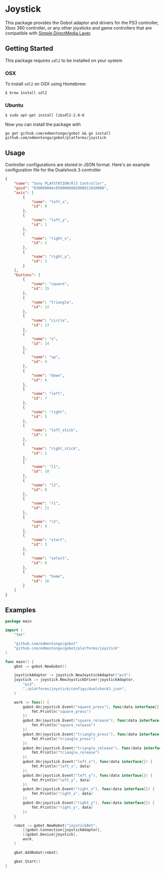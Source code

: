 # Joystick

This package provides the Gobot adaptor and drivers for the PS3 controller, Xbox 360 controller, or any other joysticks and game controllers that are compatible with [Simple DirectMedia Layer](http://www.libsdl.org/).

## Getting Started

This package requires `sdl2` to be installed on your system

### OSX

To install `sdl2` on OSX using Homebrew:

```
$ brew install sdl2
```

### Ubuntu

```
$ sudo apt-get install libsdl2-2.0-0
```

Now you can install the package with
```
go get github.com/edmontongo/gobot && go install github.com/edmontongo/gobot/platforms/joystick
```

## Usage

Controller configurations are stored in JSON format. Here's an example configuration file for the Dualshock 3 controller
```json
{
    "name": "Sony PLAYSTATION(R)3 Controller",
    "guid": "030000004c0500006802000011010000",
    "axis": [
        {
            "name": "left_x",
            "id": 0
        },
        {
            "name": "left_y",
            "id": 1
        },
        {
            "name": "right_x",
            "id": 2
        },
        {
            "name": "right_y",
            "id": 3
        }
    ],
    "buttons": [
        {
            "name": "square",
            "id": 15
        },
        {
            "name": "triangle",
            "id": 12
        },
        {
            "name": "circle",
            "id": 13
        },
        {
            "name": "x",
            "id": 14
        },
        {
            "name": "up",
            "id": 4
        },
        {
            "name": "down",
            "id": 6
        },
        {
            "name": "left",
            "id": 7
        },
        {
            "name": "right",
            "id": 5
        },
        {
            "name": "left_stick",
            "id": 1
        },
        {
            "name": "right_stick",
            "id": 2
        },
        {
            "name": "l1",
            "id": 10
        },
        {
            "name": "l2",
            "id": 8
        },
        {
            "name": "r1",
            "id": 11
        },
        {
            "name": "r2",
            "id": 9
        },
        {
            "name": "start",
            "id": 3
        },
        {
            "name": "select",
            "id": 0
        },
        {
            "name": "home",
            "id": 16
        }
    ]
}
```

## Examples
```go
package main

import (
	"fmt"

	"github.com/edmontongo/gobot"
	"github.com/edmontongo/gobot/platforms/joystick"
)

func main() {
	gbot := gobot.NewGobot()

	joystickAdaptor := joystick.NewJoystickAdaptor("ps3")
	joystick := joystick.NewJoystickDriver(joystickAdaptor,
		"ps3",
		"./platforms/joystick/configs/dualshock3.json",
	)

	work := func() {
		gobot.On(joystick.Event("square_press"), func(data interface{}) {
			fmt.Println("square_press")
		})
		gobot.On(joystick.Event("square_release"), func(data interface{}) {
			fmt.Println("square_release")
		})
		gobot.On(joystick.Event("triangle_press"), func(data interface{}) {
			fmt.Println("triangle_press")
		})
		gobot.On(joystick.Event("triangle_release"), func(data interface{}) {
			fmt.Println("triangle_release")
		})
		gobot.On(joystick.Event("left_x"), func(data interface{}) {
			fmt.Println("left_x", data)
		})
		gobot.On(joystick.Event("left_y"), func(data interface{}) {
			fmt.Println("left_y", data)
		})
		gobot.On(joystick.Event("right_x"), func(data interface{}) {
			fmt.Println("right_x", data)
		})
		gobot.On(joystick.Event("right_y"), func(data interface{}) {
			fmt.Println("right_y", data)
		})
	}

	robot := gobot.NewRobot("joystickBot",
		[]gobot.Connection{joystickAdaptor},
		[]gobot.Device{joystick},
		work,
	)

	gbot.AddRobot(robot)

	gbot.Start()
}
```

